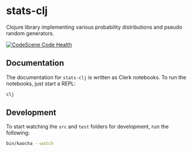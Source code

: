 # stats-clj

Clojure library implementing various probability distributions and pseudo random generators.

[![CodeScene Code Health](https://codescene.io/projects/32382/status-badges/code-health)](https://codescene.io/projects/32382)


## Documentation

The documentation for `stats-clj` is written as Clerk notebooks.
To run the notebooks, just start a REPL:

```bash
clj
```

## Development

To start watching the `src` and `test` folders for development, run the following:

```bash
bin/kaocha --watch
```
